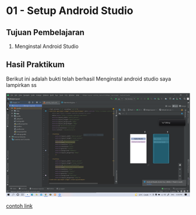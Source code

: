 # 01 - Setup Android Studio

## Tujuan Pembelajaran

1. Menginstal Android Studio

## Hasil Praktikum

Berikut ini adalah bukti telah berhasil Menginstal android studio
saya lampirkan ss

![Screenshot Dashboard Oracle](img/ssandroidstudio.PNG)

[contoh link](../../src/01_pengantar/hello.js)